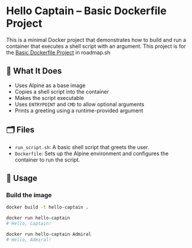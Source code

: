 # Hello Captain – Basic Dockerfile Project

This is a minimal Docker project that demonstrates how to build and run a container that executes a shell script with an argument. This project is for the [Basic Dockerfile Project](https://roadmap.sh/projects/basic-dockerfile) in roadmap.sh

## 📝 What It Does

- Uses Alpine as a base image
- Copies a shell script into the container
- Makes the script executable
- Uses `ENTRYPOINT` and `CMD` to allow optional arguments
- Prints a greeting using a runtime-provided argument

## 🗂️ Files

- `run_script.sh`: A basic shell script that greets the user.
- `Dockerfile`: Sets up the Alpine environment and configures the container to run the script.

## 🔧 Usage

### Build the image

```bash
docker build -t hello-captain .

docker run hello-captain
# Hello, Captain!

docker run hello-captain Admiral
# Hello, Admiral!
```
